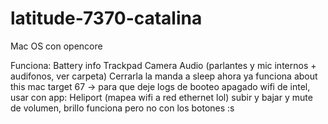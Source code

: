 # latitude-7370-catalina
Mac OS con opencore

Funciona:
Battery info
Trackpad
Camera
Audio (parlantes y mic internos + audifonos, ver carpeta)
Cerrarla la manda a sleep
ahora ya funciona about this mac
target 67 -> para que deje logs de booteo apagado
wifi de intel, usar con app: Heliport (mapea wifi a red ethernet lol)
subir y bajar y mute de volumen, brillo funciona pero no con los botones :s
